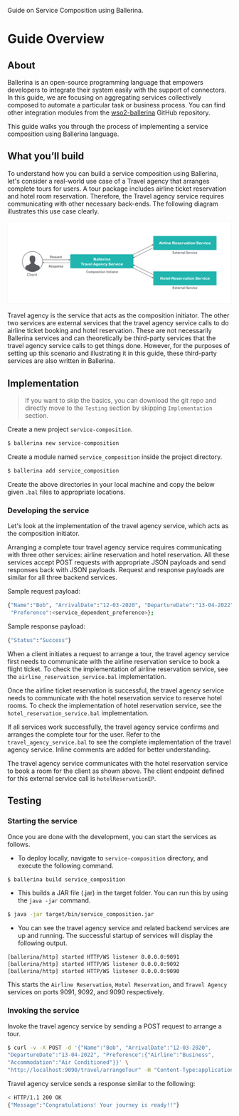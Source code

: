 Guide on Service Composition using Ballerina.

# Guide Overview

## About

Ballerina is an open-source programming language that empowers developers to integrate their system easily with the support of connectors. In this guide, we are focusing on aggregating services collectively composed to automate a particular task or business process. You can find other integration modules from the [wso2-ballerina](https://github.com/wso2-ballerina) GitHub repository.

This guide walks you through the process of implementing a service composition using Ballerina language.

## What you’ll build

To understand how you can build a service composition using Ballerina, let's consider a real-world use case of a Travel agency that arranges complete tours for users. A tour package includes airline ticket reservation and hotel room reservation. Therefore, the Travel agency service requires communicating with other necessary back-ends. The following diagram illustrates this use case clearly.

![alt text](resources/service-composition.svg)

Travel agency is the service that acts as the composition initiator. The other two services are external services that the travel agency service calls to do airline ticket booking and hotel reservation. These are not necessarily Ballerina services and can theoretically be third-party services that the travel agency service calls to get things done. However, for the purposes of setting up this scenario and illustrating it in this guide, these third-party services are also written in Ballerina.

## Implementation

> If you want to skip the basics, you can download the git repo and directly move to the `Testing` section by skipping `Implementation` section.

Create a new project `service-composition`.

```bash
$ ballerina new service-composition
```

Create a module named `service_composition` inside the project directory.

```bash
$ ballerina add service_composition
```

Create the above directories in your local machine and copy the below given `.bal` files to appropriate locations.

### Developing the service

Let's look at the implementation of the travel agency service, which acts as the composition initiator.

Arranging a complete tour travel agency service requires communicating with three other services: airline reservation and hotel reservation. All these services accept POST requests with appropriate JSON payloads and send responses back with JSON payloads. Request and response payloads are similar for all three backend services.

Sample request payload:
```bash
{"Name":"Bob", "ArrivalDate":"12-03-2020", "DepartureDate":"13-04-2022",
 "Preference":<service_dependent_preference>};
```

Sample response payload:

```bash
{"Status":"Success"}
```

When a client initiates a request to arrange a tour, the travel agency service first needs to communicate with the airline reservation service to book a flight ticket. To check the implementation of airline reservation service, see the `airline_reservation_service.bal` implementation.

Once the airline ticket reservation is successful, the travel agency service needs to communicate with the hotel reservation service to reserve hotel rooms. To check the implementation of hotel reservation service, see the `hotel_reservation_service.bal` implementation.

If all services work successfully, the travel agency service confirms and arranges the complete tour for the user. Refer to the `travel_agency_service.bal` to see the complete implementation of the travel agency service. Inline comments are added for better understanding.

The travel agency service communicates with the hotel reservation service to book a room for the client as shown above. The client endpoint defined for this external service call is `hotelReservationEP`.

## Testing

### Starting the service

Once you are done with the development, you can start the services as follows.

- To deploy locally, navigate to `service-composition` directory, and execute the following command.
```bash
$ ballerina build service_composition
```

- This builds a JAR file (.jar) in the target folder. You can run this by using the `java -jar` command.
```bash
$ java -jar target/bin/service_composition.jar
```

- You can see the travel agency service and related backend services are up and running. The successful startup of services will display the following output.
```
[ballerina/http] started HTTP/WS listener 0.0.0.0:9091
[ballerina/http] started HTTP/WS listener 0.0.0.0:9092
[ballerina/http] started HTTP/WS listener 0.0.0.0:9090
```
This starts the `Airline Reservation`, `Hotel Reservation`, and `Travel Agency` services on ports 9091, 9092, and 9090 respectively.

### Invoking the service

Invoke the travel agency service by sending a POST request to arrange a tour.

```bash
$ curl -v -X POST -d '{"Name":"Bob", "ArrivalDate":"12-03-2020",
"DepartureDate":"13-04-2022", "Preference":{"Airline":"Business",
"Accommodation":"Air Conditioned"}}' \
"http://localhost:9090/travel/arrangeTour" -H "Content-Type:application/json"
```

Travel agency service sends a response similar to the following:

```bash
< HTTP/1.1 200 OK
{"Message":"Congratulations! Your journey is ready!!"}
```
